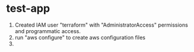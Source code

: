 # test-app

1. Created IAM user "terraform" with "AdministratorAccess" permissions and programmatic access.
2. run "aws configure" to create aws configuration files
3. 